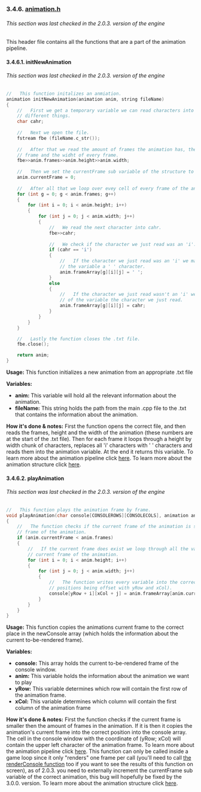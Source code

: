 ### 3.4.6. [animation.h](https://github.com/mmmuscus/Shadow-Functions-Engine/blob/master/headers/rendering/animation.h)
###### This section was last checked in the 2.0.3. version of the engine
This header file contains all the functions that are a part of the animation pipeline.
#### 3.4.6.1. initNewAnimation
###### This section was last checked in the 2.0.3. version of the engine

```cpp
//   This function initalizes an anmiation.
animation initNewAnimation(animation anim, string fileName)
{
	//   First we get a temporary variable we can read characters into and check for
	// different things.
	char cahr;
	
	//   Next we open the file.
	fstream fbe (fileName.c_str());
	
	//   After that we read the amount of frames the animation has, the height of each
	// frame and the widht of every frame.
	fbe>>anim.frames>>anim.height>>anim.width;
	
	//   Then we set the currentFrame sub variable of the structure to 0.
	anim.currentFrame = 0;
	
	//   After all that we loop over evey cell of every frame of the animation.
	for (int g = 0; g < anim.frames; g++)
	{
		for (int i = 0; i < anim.height; i++)
		{
			for (int j = 0; j < anim.width; j++)
			{
				//   We read the next character into cahr.
				fbe>>cahr;
				
				//   We check if the character we just read was an 'i'.
				if (cahr == 'i')
				{
					//   If the character we just read was an 'i' we make the texture of
					// the variable a ' ' character.
					anim.frameArray[g][i][j] = ' ';
				}
				else
				{
					//   If the character we just read wasn't an 'i' we make the texture
					// of the variable the character we just read.
					anim.frameArray[g][i][j] = cahr;
				}
			}
		}
	}

	//   Lastly the function closes the .txt file.
	fbe.close();

	return anim;
}
```

**Usage:** This function initializes a new animation from an appropriate .txt file

**Variables:**

* **anim:** This variable will hold all the relevant information about the animation.
* **fileName:** This string holds the path from the main .cpp file to the .txt that contains the information about the animation.

**How it's done & notes:** First the function opens the correct file, and then reads the frames, height and the width of the animation (these numbers are at the start of the .txt file). Then for each frame it loops through a height by width chunk of characters, replaces all 'i' characters with ' ' characters and reads them into the animation variable. At the end it returns this variable. To learn more about the animation pipeline click [here](https://github.com/mmmuscus/Shadow-Functions-Engine/blob/master/documentation/online/2.2.%20How%20to%20use%20the%20editors%2C%20and%20other%20further%20details.md/#224-the-animation-pipeline). To learn more about the animation structure click [here](https://github.com/mmmuscus/Shadow-Functions-Engine/blob/master/documentation/online/3.2.%20Structures.md/#327-animation).

#### 3.4.6.2. playAnimation
###### This section was last checked in the 2.0.3. version of the engine

```cpp
//   This function plays the animation frame by frame.
void playAnimation(char console[CONSOLEROWS][CONSOLECOLS], animation anim, int yRow, int xCol)
{
	//   The function checks if the current frame of the animation is still an existing
	// frame of the animation.	
	if (anim.currentFrame < anim.frames)
	{
		//   If the current frame does exist we loop through all the variables of the 
		// current frame of the animation.
		for (int i = 0; i < anim.height; i++)
		{
			for (int j = 0; j < anim.width; j++)
			{
				//   The function writes every variable into the correct cell (all 
				// positions being offset with yRow and xCol).
				console[yRow + i][xCol + j] = anim.frameArray[anim.currentFrame][i][j];
			}
		}
	}
}
```

**Usage:** This function copies the animations current frame to the correct place in the newConsole array (which holds the information about the current to-be-rendered frame).

**Variables:**

- **console:** This array holds the current to-be-rendered frame of the console window.
- **anim:** This variable holds the information about the animation we want to play
- **yRow:** This variable determines which row will contain the first row of the animation frame.
- **xCol:** This variable determines which column will contain the first column of the animation frame

**How it's done & notes:** First the function checks if the current frame is smaller then the amount of frames in the animation. If it is then it copies the animation's current frame into the correct position into the console array. The cell in the console window with the coordinate of (yRow; xCol) will contain the upper left character of the animation frame. To learn more about the animation pipeline click [here](https://github.com/mmmuscus/Shadow-Functions-Engine/blob/master/documentation/online/2.2.%20How%20to%20use%20the%20editors%2C%20and%20other%20further%20details.md/#224-the-animation-pipeline). This function can only be called inside a game loop since it only "renders" one frame per call (you'll need to call [the renderConsole function](https://github.com/mmmuscus/Shadow-Functions-Engine/blob/master/documentation/online/3.4.4.%20render.h.md/#3443-renderconsole) too if you want to see the results of this function on screen), as of 2.0.3. you need to externally increment the currentFrame sub variable of the correct animation, this bug will hopefully be fixed by the 3.0.0. version. To learn more about the animation structure click [here](https://github.com/mmmuscus/Shadow-Functions-Engine/blob/master/documentation/online/3.2.%20Structures.md/#327-animation).

